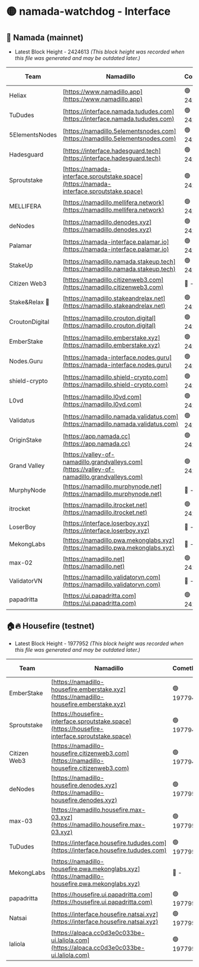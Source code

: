 # 🟡 namada-watchdog - Interface

## 🚀 Namada (mainnet)
- Latest Block Height - 2424613 *(This block height was recorded when this file was generated and may be outdated later.)*

| Team | Namadillo | CometBFT | Indexer | MASP Indexer |
|-|-|-|-|-|
| Heliax | [https://www.namadillo.app](https://www.namadillo.app) | 🟢 2424586 | 🟢 2424586 | 🟢 2424586 |
| TuDudes | [https://interface.namada.tududes.com](https://interface.namada.tududes.com) | 🟢 2424586 | 🟢 2424586 | 🟢 2424586 |
| 5ElementsNodes | [https://namadillo.5elementsnodes.com](https://namadillo.5elementsnodes.com) | 🟢 2424587 | 🟢 2424586 | 🟢 2424586 |
| Hadesguard | [https://interface.hadesguard.tech](https://interface.hadesguard.tech) | 🟢 2424587 | 🟢 2424586 | 🟢 2424587 |
| Sproutstake | [https://namada-interface.sproutstake.space](https://namada-interface.sproutstake.space) | 🟢 2424587 | 🟢 2424587 | 🟢 2424587 |
| MELLIFERA | [https://namadillo.mellifera.network](https://namadillo.mellifera.network) | 🟢 2424589 | 🟢 2424589 | 🟢 2424588 |
| deNodes | [https://namadillo.denodes.xyz](https://namadillo.denodes.xyz) | 🟢 2424589 | 🟢 2424589 | 🟢 2424589 |
| Palamar | [https://namada-interface.palamar.io](https://namada-interface.palamar.io) | 🟢 2424590 | 🟢 2424590 | 🟢 2424590 |
| StakeUp | [https://namadillo.namada.stakeup.tech](https://namadillo.namada.stakeup.tech) | 🟢 2424590 | 🟢 2424590 | 🟢 2424590 |
| Citizen Web3 | [https://namadillo.citizenweb3.com](https://namadillo.citizenweb3.com) | 🔴 - | 🔴 - | 🔴 - |
| Stake&Relax 🦥 | [https://namadillo.stakeandrelax.net](https://namadillo.stakeandrelax.net) | 🟢 2424596 | 🟢 2424596 | 🟢 2424596 |
| CroutonDigital | [https://namadillo.crouton.digital](https://namadillo.crouton.digital) | 🟢 2424597 | 🟢 2424597 | 🟢 2424597 |
| EmberStake | [https://namadillo.emberstake.xyz](https://namadillo.emberstake.xyz) | 🟢 2424597 | 🟢 2424597 | 🟢 2424598 |
| Nodes.Guru | [https://namada-interface.nodes.guru](https://namada-interface.nodes.guru) | 🟢 2424598 | 🟢 2424598 | 🟢 2424598 |
| shield-crypto | [https://namadillo.shield-crypto.com](https://namadillo.shield-crypto.com) | 🟢 2424599 | 🟢 2424598 | 🟢 2424598 |
| L0vd | [https://namadillo.l0vd.com](https://namadillo.l0vd.com) | 🟢 2424599 | 🔴 2422522 | 🟢 2424599 |
| Validatus | [https://namadillo.namada.validatus.com](https://namadillo.namada.validatus.com) | 🟢 2424600 | 🟢 2424600 | 🟢 2424600 |
| OriginStake | [https://app.namada.cc](https://app.namada.cc) | 🟢 2424601 | 🟢 2424600 | 🟢 2424599 |
| Grand Valley | [https://valley-of-namadillo.grandvalleys.com](https://valley-of-namadillo.grandvalleys.com) | 🟢 2424601 | 🟢 2424601 | 🟢 2424601 |
| MurphyNode | [https://namadillo.murphynode.net](https://namadillo.murphynode.net) | 🔴 - | 🔴 - | 🔴 - |
| itrocket | [https://namadillo.itrocket.net](https://namadillo.itrocket.net) | 🟢 2424604 | 🟢 2424604 | 🟢 2424604 |
| LoserBoy | [https://interface.loserboy.xyz](https://interface.loserboy.xyz) | 🔴 - | 🔴 - | 🔴 - |
| MekongLabs | [https://namadillo.pwa.mekonglabs.xyz](https://namadillo.pwa.mekonglabs.xyz) | 🔴 - | 🔴 - | 🔴 - |
| max-02 | [https://namadillo.net](https://namadillo.net) | 🟢 2424610 | 🟢 2424610 | 🟢 2424610 |
| ValidatorVN | [https://namadillo.validatorvn.com](https://namadillo.validatorvn.com) | 🔴 - | 🔴 - | 🔴 - |
| papadritta | [https://ui.papadritta.com](https://ui.papadritta.com) | 🟢 2424613 | 🟢 2424612 | 🟢 2424613 |

## 🏠🔥 Housefire (testnet)
- Latest Block Height - 1977952 *(This block height was recorded when this file was generated and may be outdated later.)*

| Team | Namadillo | CometBFT | Indexer | MASP Indexer |
|-|-|-|-|-|
| EmberStake | [https://namadillo-housefire.emberstake.xyz](https://namadillo-housefire.emberstake.xyz) | 🟢 1977948 | 🟢 1977948 | 🟢 1977948 |
| Sproutstake | [https://housefire-interface.sproutstake.space](https://housefire-interface.sproutstake.space) | 🟢 1977949 | 🟢 1977949 | 🟢 1977949 |
| Citizen Web3 | [https://namadillo-housefire.citizenweb3.com](https://namadillo-housefire.citizenweb3.com) | 🟢 1977949 | 🔴 1887621 | 🟢 1977949 |
| deNodes | [https://namadillo-housefire.denodes.xyz](https://namadillo-housefire.denodes.xyz) | 🟢 1977950 | 🟢 1977949 | 🟢 1977949 |
| max-03 | [https://namadillo.housefire.max-03.xyz](https://namadillo.housefire.max-03.xyz) | 🟢 1977950 | 🟢 1977950 | 🟢 1977950 |
| TuDudes | [https://interface.housefire.tududes.com](https://interface.housefire.tududes.com) | 🟢 1977950 | 🔴 1896505 | 🟢 1977950 |
| MekongLabs | [https://namadillo-housefire.pwa.mekonglabs.xyz](https://namadillo-housefire.pwa.mekonglabs.xyz) | 🔴 - | 🔴 - | 🔴 - |
| papadritta | [https://housefire.ui.papadritta.com](https://housefire.ui.papadritta.com) | 🟢 1977951 | 🟢 1977951 | 🟢 1977950 |
| Natsai | [https://interface.housefire.natsai.xyz](https://interface.housefire.natsai.xyz) | 🟢 1977951 | 🟢 1977951 | 🟢 1977951 |
| laliola | [https://alpaca.cc0d3e0c033be-ui.laliola.com](https://alpaca.cc0d3e0c033be-ui.laliola.com) | 🟢 1977952 | 🟢 1977952 | 🟢 1977952 |

